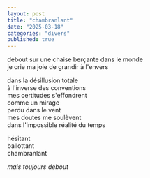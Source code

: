 ```yaml
---
layout: post
title: "chambranlant"
date: "2025-03-18"
categories: "divers"
published: true
---
```


debout sur une chaise berçante dans le monde  
je crie ma joie de grandir à l'envers  

dans la désillusion totale  
à l'inverse des conventions  
mes certitudes s'effondrent  
comme un mirage  
perdu dans le vent  
mes doutes me soulèvent  
dans l'impossible réalité du temps  

hésitant  
ballottant  
chambranlant  

*mais toujours debout*
